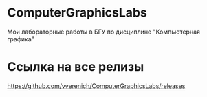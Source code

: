 # ComputerGraphicsLabs
Мои лабораторные работы в БГУ по дисциплине "Компьютерная графика"
# Ссылка на все релизы
https://github.com/vverenich/ComputerGraphicsLabs/releases
